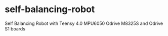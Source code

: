 # self-balancing-robot
Self Balancing Robot with Teensy 4.0 MPU6050 Odrive M8325S and Odrive S1 boards
